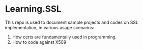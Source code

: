 # Learning.SSL

This repo is used to document sample projects and codes on SSL implementation, in various usage scenarios:

1. How certs are fundamentally used in programming.
2. How to code against X509


